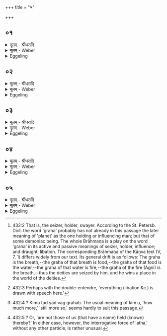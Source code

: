 +++
title = "५"

+++


## ०१
<details><summary>मूलम् - श्रीधरादि</summary>

एष वै ग्र᳘हः॥  
(हो) य᳘ एष त᳘पति ये᳘नेमाः स᳘र्व्वाः प्रजा᳘ गृहीतास्त᳘स्मादाहुर्ग्र᳘हान्गृह्णीम इ᳘ति चरन्ति ग्र᳘हगृहीताः स᳘न्त इ᳘ति॥
</details>

<details><summary>मूलम् - Weber</summary>

एष वै ग्र᳘हः॥  
य᳘ एष त᳘पति ये᳘नेमाः स᳘र्वाः प्रजा᳘ गृहीतास्त᳘स्मादाहुर्ग्र᳘हान्गृह्णीम इ᳘ति चरन्ति ग्र᳘हगृहीताः स᳘न्त इ᳘ति॥
</details>

<details><summary>Eggeling</summary>

1. Now the graha [^egg_1002], forsooth, is he that burns yonder, since by him all these creatures are held (swayed). Hence they say, 'We take (grab) the grahas,' 'They walk, seized by the grahas.'

[^egg_1002]: 432:2 That is, the seizer, holder, swayer. According to the St. Petersb. Dict. the word 'graha' probably has not already in this passage the later meaning of 'planet' as the one holding or influencing man; but that of some demoniac being. The whole Brāhmaṇa is a play on the word 'graha' in its active and passive meanings of seizer, holder, influence; and draught, libation. The corresponding Brāhmaṇa of the Kāṇva text (V, 7, 1) differs widely from our text. Its general drift is as follows: The graha is the breath,--the graha of that breath is food,--the graha of that food is the water,--the graha of that water is fire,--the graha of the fire (Agni) is the breath,--thus the deities are seized by him, and he wins a place in the world of the deities.
</details>

## ०२
<details><summary>मूलम् - श्रीधरादि</summary>

व्वा᳘गेव ग्र᳘हः॥  
(हो) व्वाचा᳘ हीदᳫं᳭ स᳘र्व्वं गृहीतं कि᳘मु तद्यद्वाग्ग्र᳘हः॥
</details>

<details><summary>मूलम् - Weber</summary>

वा᳘गेव ग्र᳘हः॥  
वाचाॗ हीदᳫं स᳘र्वं गृहीतं कि᳘मु तद्यद्वाग्ग्र᳘हः॥
</details>

<details><summary>Eggeling</summary>

2. The graha, forsooth, is Vāc (speech); for by speech everything is swayed (grab) here [^egg_1003],--what wonder, then [^egg_1004], that Vāc is the graha?

[^egg_1003]: 432:3 Perhaps with the double-entendre, 'everything (libation &c.) is drawn with speech here.'

[^egg_1004]: 432:4 ? Kimu tad yad vāg grahaḥ. The usual meaning of kim u, 'how much more,' 'still more so,' seems hardly to suit this passage.
</details>

## ०३
<details><summary>मूलम् - श्रीधरादि</summary>

(हो) ना᳘मैव ग्र᳘हः॥  
(हो) ना᳘म्ना᳘ हीदᳫँ᳭ स᳘र्व्वं गृहीतं कि᳘मु तद्यन्ना᳘म ग्र᳘हो बहूनां वै ना᳘मानि व्विद्मा᳘थ नस्ते᳘न ते न᳘ गृहीता᳘ भवन्ति॥
</details>

<details><summary>मूलम् - Weber</summary>

ना᳘मैव ग्र᳘हः॥  
ना᳘म्नाॗ हीदᳫं स᳘र्वं गृहीतं कि᳘मु तद्यन्ना᳘म ग्र᳘हो बहूनां वै ना᳘मानि विद्मा᳘थ नस्ते᳘न ते न᳘ गृहीता᳘ भवन्ति॥
</details>

<details><summary>Eggeling</summary>

3. The graha, forsooth, is the name, for everything is held (fixed) by a name here,--what wonder, then, that the name is the graha? We know the names of many, and are they not thereby held by us [^egg_1005]?

[^egg_1005]: 432:5 ? Or, 'are not those of us (that have a name) held (known) thereby?' In either case, however, the interrogative force of 'atha,' without any other particle, is rather unusual.
</details>

## ०४
<details><summary>मूलम् - श्रीधरादि</summary>

(न्त्य᳘) अ᳘न्नमेव ग्र᳘हः॥  
(हो᳘ ऽन्ने) अ᳘न्नेन᳘ हीदᳫँ᳭ स᳘र्व्वं गृहीतं त᳘स्माद्या᳘वन्तो नो᳘ ऽशनमश्न᳘न्ति ते᳘ नः स᳘र्व्वे गृहीता᳘ भवन्त्ये᳘षैव स्थि᳘तिः॥
</details>

<details><summary>मूलम् - Weber</summary>

अ᳘न्नमेव ग्र᳘हः॥  
अ᳘न्नेनॗ हीदᳫं स᳘र्वं गृहीतं त᳘स्माद्या᳘वन्तो नो᳘ ऽशनमश्न᳘न्ति ते᳘ नः स᳘र्वे गृहीता᳘ भवन्त्येॗषैव स्थि᳘तिः॥
</details>

<details><summary>Eggeling</summary>

4. The graha, forsooth, is food; for by food everything is kept (grah) here: hence as many as eat our food, all those are kept by us. Such is the natural order of things.
</details>

## ०५
<details><summary>मूलम् - श्रीधरादि</summary>

स य᳘ एष᳘ सोमग्रहः॥  
(हो᳘ ऽन्नं) अ᳘न्नं वा᳘ ऽएष स य᳘स्यै देव᳘ताया ऽएतं ग्र᳘हं गृह्णा᳘ति᳘ सा ऽस्मै देव᳘तैते᳘न ग्र᳘हेण गृहीता तं का᳘मᳫँ᳭ स᳘मर्धयति यत्काम्या᳘ गृह्णा᳘ति स᳘ उद्य᳘न्तं वा ऽऽदित्य᳘मुपति᳘ष्ठते ऽस्तं य᳘न्तं वा ग्र᳘हो ऽस्यमु᳘मनया᳘र्त्या गृहाणासा᳘वदो मा प्रा᳘पदि᳘ति यं᳘ द्विष्या᳘दसा᳘वस्मै का᳘मो मा स᳘मर्धी᳘ति वा न᳘ है᳘वास्मै स का᳘मः स᳘मृध्यते य᳘स्मा ऽएव᳘मुपति᳘ष्ठते॥
</details>
<details><summary>मूलम् - Weber</summary>

स य᳘ एष᳘ सोमग्रहः॥  
अ᳘न्नं वा᳘ एष स य᳘स्यै देव᳘ताया एतं ग्र᳘हम् गृह्णा᳘तिॗ सास्मै देव᳘तैते᳘न ग्र᳘हेण गृहीता तं का᳘मᳫं स᳘मर्धयति यत्काम्या᳘ गृह्णा᳘ति स᳘ उद्य᳘न्तं वादित्य᳘मुपति᳘ष्ठते ऽस्तं य᳘न्तं वा ग्र᳘हो ऽस्यमु᳘मनया᳘र्त्या गृहाणासा᳘वदो मा प्रा᳘पदि᳘ति यं᳘ द्विष्या᳘दसा᳘वस्मै का᳘मो मा स᳘मर्धी᳘ति वा न᳘ हैॗवास्मै स का᳘मः स᳘मृध्यते य᳘स्मा एव᳘मुपति᳘ष्ठते॥
</details>
<details><summary>Eggeling</summary>

5. And as to this graha of Soma, that is food; for whatever deity one draws this graha, that deity, being seized by this graha, fulfils that wish of his for which he draws it. He approaches either the rising or the setting sun, thinking, 'Thou art the seizer, seize thou N.N. by such and such a disease! may N.N. not obtain such and such!' (naming) him whom he hates; or with, 'May such and such a wish not be fulfilled to him!' and, assuredly, that wish is not fulfilled to him for whom he thus approaches (the sun).
</details>

